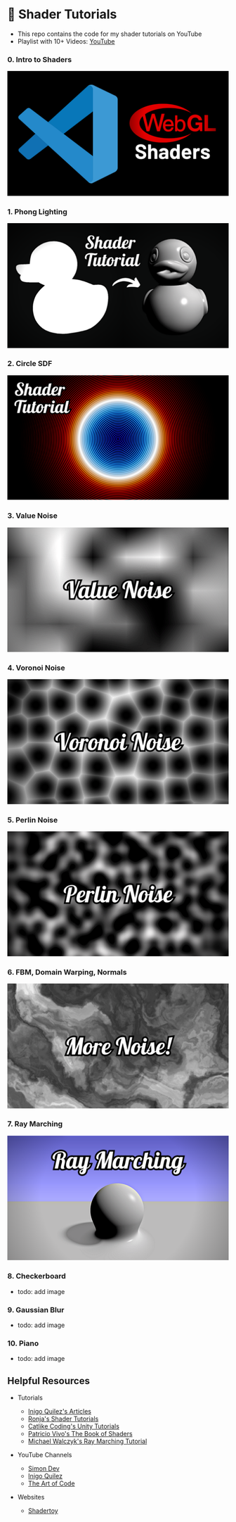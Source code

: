 # 🎨 Shader Tutorials

- This repo contains the code for my shader tutorials on YouTube
- Playlist with 10+ Videos: [YouTube](https://www.youtube.com/watch?v=7UvpTTEE1Hs&list=PLTJ_bWjv6i7xnDaPMrbx69zVu82sVails&pp=gAQB)

### 0. Intro to Shaders

<img src="_thumbnails/glsl_00.png" />

### 1. Phong Lighting

<img src="_thumbnails/glsl_01.png" />

### 2. Circle SDF

<img src="_thumbnails/glsl_02.png" />

### 3. Value Noise

<img src="_thumbnails/glsl_03.png" />

### 4. Voronoi Noise

<img src="_thumbnails/glsl_04.png" />

### 5. Perlin Noise

<img src="_thumbnails/glsl_05.png" />

### 6. FBM, Domain Warping, Normals

<img src="_thumbnails/glsl_06.png" />

### 7. Ray Marching

<img src="_thumbnails/glsl_07.png" />

### 8. Checkerboard

- todo: add image

### 9. Gaussian Blur

- todo: add image

### 10. Piano

- todo: add image

## Helpful Resources

- Tutorials

  - [Inigo Quilez's Articles](https://iquilezles.org/articles/)
  - [Ronja's Shader Tutorials](https://ronja-tutorials.com/)
  - [Catlike Coding's Unity Tutorials](https://catlikecoding.com/unity/tutorials/)
  - [Patricio Vivo's The Book of Shaders](https://thebookofshaders.com/)
  - [Michael Walczyk's Ray Marching Tutorial](https://michaelwalczyk.com/blog-ray-marching.html)

- YouTube Channels

  - [Simon Dev](https://www.youtube.com/@simondev758)
  - [Inigo Quilez](https://www.youtube.com/@InigoQuilez)
  - [The Art of Code](https://www.youtube.com/@TheArtofCodeIsCool)

- Websites

  - [Shadertoy](https://www.shadertoy.com/)
